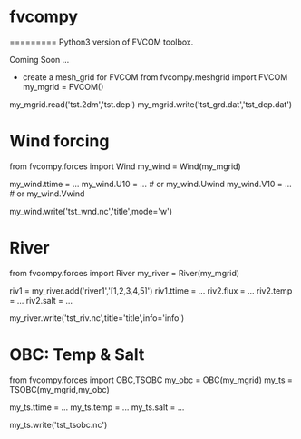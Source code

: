 # fvcompy
=========
Python3 version of FVCOM toolbox.

Coming Soon ...

* create a mesh_grid for FVCOM
from fvcompy.meshgrid import FVCOM
my_mgrid = FVCOM()

my_mgrid.read('tst.2dm','tst.dep')
my_mgrid.write('tst_grd.dat','tst_dep.dat')


# Wind forcing
from fvcompy.forces import Wind
my_wind = Wind(my_mgrid)

my_wind.ttime = ...
my_wind.U10 = ...  # or my_wind.Uwind
my_wind.V10 = ...  # or my_wind.Vwind

my_wind.write('tst_wnd.nc','title',mode='w')

# River
from fvcompy.forces import River
my_river = River(my_mgrid)

riv1 = my_river.add('river1','[1,2,3,4,5]')
riv1.ttime = ...
riv2.flux = ...
riv2.temp = ...
riv2.salt = ...

my_river.write('tst_riv.nc',title='title',info='info')

# OBC: Temp & Salt
from fvcompy.forces import OBC,TSOBC
my_obc = OBC(my_mgrid)
my_ts = TSOBC(my_mgrid,my_obc)

my_ts.ttime = ...
my_ts.temp = ...
my_ts.salt = ...

my_ts.write('tst_tsobc.nc')
